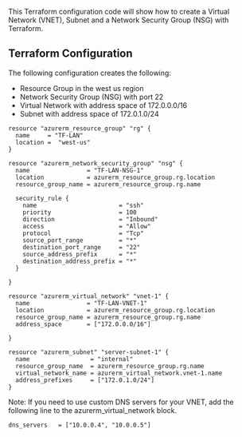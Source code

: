 This Terraform configuration code will show how to create a Virtual Network (VNET), Subnet and a Network Security Group (NSG) with Terraform.

## Terraform Configuration

The following configuration creates the following:

-   Resource Group in the west us region
-   Network Security Group (NSG) with port 22
-   Virtual Network with address space of 172.0.0.0/16
-   Subnet with address space of 172.0.1.0/24

```
resource "azurerm_resource_group" "rg" {
  name     = "TF-LAN"
  location =  "west-us"  
}

resource "azurerm_network_security_group" "nsg" {
  name                = "TF-LAN-NSG-1"
  location            = azurerm_resource_group.rg.location
  resource_group_name = azurerm_resource_group.rg.name

  security_rule {
    name                       = "ssh"
    priority                   = 100
    direction                  = "Inbound"
    access                     = "Allow"
    protocol                   = "Tcp"
    source_port_range          = "*"
    destination_port_range     = "22"
    source_address_prefix      = "*"
    destination_address_prefix = "*"
  }

}

resource "azurerm_virtual_network" "vnet-1" {
  name                = "TF-LAN-VNET-1"
  location            = azurerm_resource_group.rg.location
  resource_group_name = azurerm_resource_group.rg.name
  address_space       = ["172.0.0.0/16"]
 
}

resource "azurerm_subnet" "server-subnet-1" {
  name                 = "internal"
  resource_group_name  = azurerm_resource_group.rg.name
  virtual_network_name = azurerm_virtual_network.vnet-1.name
  address_prefixes     = ["172.0.1.0/24"]
}
```

Note: If you need to use custom DNS servers for your VNET, add the following line to the azurerm_virtual_network block.

```
dns_servers   = ["10.0.0.4", "10.0.0.5"]
```